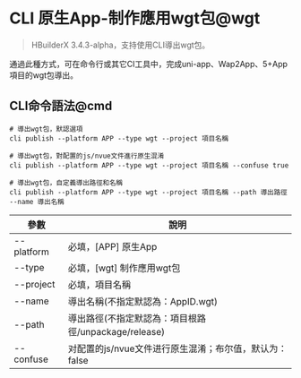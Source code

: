 # CLI 原生App-制作應用wgt包@wgt

> HBuilderX 3.4.3-alpha，支持使用CLI導出wgt包。

通過此種方式，可在命令行或其它CI工具中，完成uni-app、Wap2App、5+App項目的wgt包導出。

## CLI命令語法@cmd

```shell
# 導出wgt包，默認選項
cli publish --platform APP --type wgt --project 項目名稱

# 導出wgt包，對配置的js/nvue文件進行原生混淆
cli publish --platform APP --type wgt --project 項目名稱 --confuse true

# 導出wgt包，自定義導出路徑和名稱
cli publish --platform APP --type wgt --project 項目名稱 --path 導出路徑 --name 導出名稱
```

| 參數       | 說明                                                 |
| ---------- | ---------------------------------------------------- |
| --platform | 必填，[APP] 原生App                                  |
| --type     | 必填，[wgt] 制作應用wgt包                            |
| --project  | 必填，項目名稱                                       |
| --name     | 導出名稱(不指定默認為：AppID.wgt)                    |
| --path     | 導出路徑(不指定默認為：項目根路徑/unpackage/release) |
| --confuse  | 对配置的js/nvue文件进行原生混淆；布尔值，默认为：false   |
